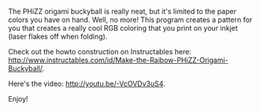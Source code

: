 The PHiZZ origami buckyball is really neat, but it's limited to the paper colors you have on hand.  Well, no more!  This program creates a pattern for you that creates a really cool RGB coloring that you print on your inkjet (laser flakes off when folding).

Check out the howto construction on Instructables here:  http://www.instructables.com/id/Make-the-Raibow-PHiZZ-Origami-Buckyball/.

Here's the video: http://youtu.be/-VcOVDv3uS4.

Enjoy!